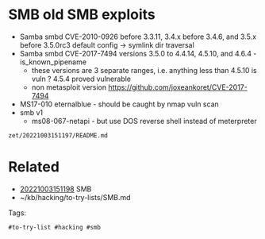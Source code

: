 # SMB old SMB exploits
- Samba smbd CVE-2010-0926 before 3.3.11, 3.4.x before 3.4.6, and 3.5.x before 3.5.0rc3 default config -> symlink dir traversal
- Samba smbd CVE-2017-7494 versions 3.5.0 to 4.4.14, 4.5.10, and 4.6.4 - is_known_pipename
  - these versions are 3 separate ranges, i.e. anything less than 4.5.10 is vuln ? 4.5.4 proved vulnerable
  - non metasploit version https://github.com/joxeankoret/CVE-2017-7494
- MS17-010 eternalblue - should be caught by nmap vuln scan
- smb v1
  - ms08-067-netapi - but use DOS reverse shell instead of meterpreter

` zet/20221003151197/README.md `

# Related

- [20221003151198](/zet/20221003151198/README.md) SMB
- ~/kb/hacking/to-try-lists/SMB.md

Tags:

    #to-try-list #hacking #smb 
